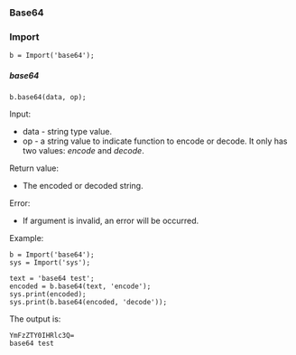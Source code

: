 ### Base64



### Import

```
b = Import('base64');
```



##### base64

```
b.base64(data, op);
```

Input:

- data - string type value.
- op - a string value to indicate function to encode or decode. It only has two values: *encode* and *decode*.

Return value:

- The encoded or decoded string.

Error:

- If argument is invalid, an error will be occurred.

Example:

```
b = Import('base64');
sys = Import('sys');

text = 'base64 test';
encoded = b.base64(text, 'encode');
sys.print(encoded);
sys.print(b.base64(encoded, 'decode'));
```

The output is:

```
YmFzZTY0IHRlc3Q=
base64 test
```


